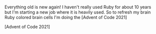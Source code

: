 Everything old is new again! I haven't really used Ruby for about 10 years but
I'm starting a new job where it is heavily used. So to refresh my brain Ruby
colored brain cells I'm doing the [Advent of Code 2021]

[Advent of Code 2021]
